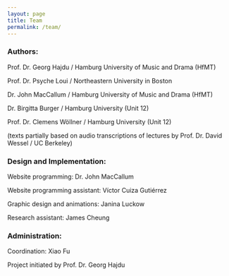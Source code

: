 ```yaml
---
layout: page
title: Team
permalink: /team/
---
```


### Authors:
Prof. Dr. Georg Hajdu / Hamburg University of Music and Drama (HfMT)

Prof. Dr. Psyche Loui / Northeastern University in Boston

Dr. John MacCallum / Hamburg University of Music and Drama (HfMT)

Dr. Birgitta Burger / Hamburg University (Unit 12)

Prof. Dr. Clemens Wöllner / Hamburg University (Unit 12)

(texts partially based on audio transcriptions of lectures by 
Prof. Dr. David Wessel / UC Berkeley)

### Design and Implementation:
Website programming: Dr. John MacCallum

Website programming assistant: Víctor Cuiza Gutiérrez

Graphic design and animations: Janina Luckow

Research assistant: James Cheung

### Administration:
Coordination: Xiao Fu

Project initiated by Prof. Dr. Georg Hajdu
